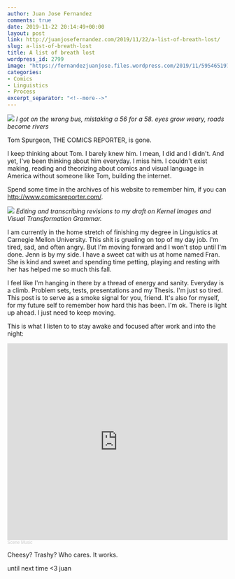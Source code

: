 ```yaml
---
author: Juan Jose Fernandez
comments: true
date: 2019-11-22 20:14:49+00:00
layout: post
link: http://juanjosefernandez.com/2019/11/22/a-list-of-breath-lost/
slug: a-list-of-breath-lost
title: A list of breath lost
wordpress_id: 2799
image: "https://fernandezjuanjose.files.wordpress.com/2019/11/59546519749__cfb60dc3-6d01-4949-957d-b1d0b98f3016.jpg"
categories:
- Comics
- Linguistics
- Process
excerpt_separator: "<!--more-->"
---
```


![](https://fernandezjuanjose.files.wordpress.com/2019/11/59546519749__cfb60dc3-6d01-4949-957d-b1d0b98f3016.jpg?w=739) *I got on the wrong bus, mistaking a 56 for a 58. eyes grow weary, roads become rivers*

Tom Spurgeon, THE COMICS REPORTER, is gone.

I keep thinking about Tom. I barely knew him. I mean, I did and I didn't. And yet, I've been thinking about him everyday. I miss him. I couldn't exist making, reading and theorizing about comics and visual language in America without someone like Tom, building the internet.
<!--more-->

Spend some time in the archives of his website to remember him, if you can http://www.comicsreporter.com/.

![](https://fernandezjuanjose.files.wordpress.com/2019/11/59590467610__ce4b9195-6f41-429d-96ef-56bbb6b4b716.jpg?w=739) *Editing and transcribing revisions to my draft on Kernel Images and Visual Transformation Grammar.*

I am currently in the home stretch of finishing my degree in Linguistics at Carnegie Mellon University. This shit is grueling on top of my day job. I'm tired, sad, and often angry. But I'm moving forward and I won't stop until I'm done. Jenn is by my side. I have a sweet cat with us at home named Fran. She is kind and sweet and spending time petting, playing and resting with her has helped me so much this fall.

I feel like I'm hanging in there by a thread of energy and sanity. Everyday is a climb. Problem sets, tests, presentations and my Thesis. I'm just so tired. This post is to serve as a smoke signal for you, friend. It's also for myself, for my future self to remember how hard this has been. I'm ok. There is light up ahead. I just need to keep moving.

This is what I listen to to stay awake and focused after work and into the night:

<iframe width="100%" height="450" scrolling="no" frameborder="no" allow="autoplay" src="https://w.soundcloud.com/player/?url=https%3A//api.soundcloud.com/users/262789611&color=%23ff5500&auto_play=false&hide_related=false&show_comments=true&show_user=true&show_reposts=false&show_teaser=true"></iframe><div style="font-size: 10px; color: #cccccc;line-break: anywhere;word-break: normal;overflow: hidden;white-space: nowrap;text-overflow: ellipsis; font-family: Interstate,Lucida Grande,Lucida Sans Unicode,Lucida Sans,Garuda,Verdana,Tahoma,sans-serif;font-weight: 100;"><a href="https://soundcloud.com/scene_music" title="Scene Music" target="_blank" style="color: #cccccc; text-decoration: none;">Scene Music</a></div>

Cheesy? Trashy? Who cares. It works.

until next time <3
juan
